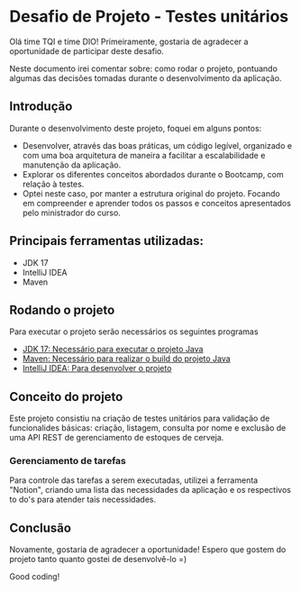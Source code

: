 # Desafio de Projeto - Testes unitários

Olá time TQI e time DIO! Primeiramente, gostaria de agradecer a oportunidade de participar deste desafio.

Neste documento irei comentar sobre: como rodar o projeto, pontuando algumas das decisões tomadas durante o desenvolvimento da aplicação.

## Introdução

Durante o desenvolvimento deste projeto, foquei em alguns pontos:

- Desenvolver, através das boas práticas, um código legível, organizado e com uma boa arquitetura de maneira a facilitar a escalabilidade e manutenção da aplicação.
- Explorar os diferentes conceitos abordados durante o Bootcamp, com relação à testes.
- Optei neste caso, por manter a estrutura original do projeto. Focando em compreender e aprender todos os passos e conceitos apresentados pelo ministrador do curso.

## Principais ferramentas utilizadas:

- JDK 17
- IntelliJ IDEA
- Maven


## Rodando o projeto

Para executar o projeto serão necessários os seguintes programas

- [JDK 17: Necessário para executar o projeto Java](https://www.oracle.com/java/technologies/javase/jdk17-archive-downloads.html)
- [Maven: Necessário para realizar o build do projeto Java](https://maven.apache.org/download.cgi)
- [IntelliJ IDEA: Para desenvolver o projeto](https://www.jetbrains.com/pt-br/idea/download/#section=windows)

## Conceito do projeto

Este projeto consistiu na criação de testes unitários para validação de funcionalides básicas: criação, listagem, consulta por nome e exclusão de uma API REST de gerenciamento de estoques de cerveja.

### Gerenciamento de tarefas

Para controle das tarefas a serem executadas, utilizei a ferramenta "Notion", criando uma lista das necessidades da aplicação e os respectivos to do's para atender tais necessidades.

## Conclusão

Novamente, gostaria de agradecer a oportunidade! Espero que gostem do projeto tanto quanto gostei de desenvolvê-lo =)

Good coding!

